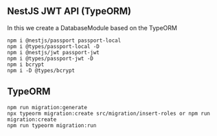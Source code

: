 ## NestJS JWT API (TypeORM)

In this we create a DatabaseModule based on the TypeORM

```
npm i @nestjs/passport passport-local
npm i @types/passport-local -D
npm i @nestjs/jwt passport-jwt
npm i @types/passport-jwt -D
npm i bcrypt
npm i -D @types/bcrypt
```

## TypeORM

```
npm run migration:generate
npx typeorm migration:create src/migration/insert-roles or npm run migration:create
npm run typeorm migration:run
```
